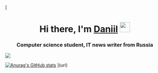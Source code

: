 [<h1 align="center">Hi there, I'm <a href="https://daniilshat.ru/" target="_blank">Daniil</a> 
<img src="https://github.com/blackcater/blackcater/raw/main/images/Hi.gif" height="32"/></h1>
<h3 align="center">Computer science student, IT news writer from Russia</h3>

![](https://komarev.com/ghpvc/?username=Ruv1c0n)

[![Anurag's GitHub stats](https://github-readme-stats.vercel.app/api?username=Ruv1c0n)](https://github.com/anuraghazra/github-readme-stats)
](url)

